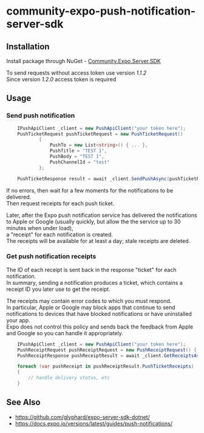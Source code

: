 # community-expo-push-notification-server-sdk
## Installation

Install package through NuGet - [Community.Expo.Server.SDK](https://www.nuget.org/packages/Community.Expo.Server.SDK/)  

To send requests without access token use version *1.1.2*   
Since version *1.2.0* access token is required

## Usage

### Send push notification

```cs
	IPushApiClient _client = new PushApiClient("your token here");
	PushTicketRequest pushTicketRequest = new PushTicketRequest()
            {
                PushTo = new List<string>() { ... },
                PushTitle = "TEST 1",
                PushBody = "TEST 1",
                PushChannelId = "test"
            };

	PushTicketResponse result = await _client.SendPushAsync(pushTicketRequest);
```
If no errors, then wait for a few moments for the notifications to be delivered.   
Then request receipts for each push ticket.  

Later, after the Expo push notification service has delivered the notifications to Apple or Google (usually quickly, but allow the the service up to 30 minutes when under load),  
a "receipt" for each notification is created.  
The receipts will be available for at least a day; stale receipts are deleted.

### Get push notification receipts

The ID of each receipt is sent back in the response "ticket" for each notification.  
In summary, sending a notification produces a ticket, which contains a receipt ID you later use to get the receipt.  

The receipts may contain error codes to which you must respond.  
In particular, Apple or Google may block apps that continue to send notifications to devices that have blocked notifications or have uninstalled your app.  
Expo does not control this policy and sends back the feedback from Apple and Google so you can handle it appropriately.

```cs
	IPushApiClient _client = new PushApiClient("your token here");
	PushReceiptRequest pushReceiptRequest = new PushReceiptRequest() { PushTicketIds = new List<string>() { ... } };
	PushReceiptResponse pushReceiptResult = await _client.GetReceiptsAsync(pushReceiptRequest);

	foreach (var pushReceipt in pushReceiptResult.PushTicketReceipts) 
	{
		// handle delivery status, etc
	}
```

## See Also

  * https://github.com/glyphard/expo-server-sdk-dotnet/
  * https://docs.expo.io/versions/latest/guides/push-notifications/
 